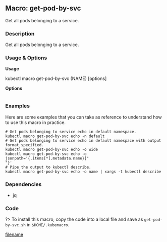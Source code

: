 ## Macro: get-pod-by-svc

Get all pods belonging to a service.

<!-- tabs:start -->

### **Description**


Get all pods belonging to a service.



### **Usage & Options**

**Usage**

kubectl macro get-pod-by-svc (NAME) [options]

**Options**

```

```

### **Examples**

Here are some examples that you can take as reference to understand how to use this macro in practice.
```shell
# Get pods belonging to service echo in default namespace.
kubectl macro get-pod-by-svc echo -n default
# Get pods belonging to service echo in default namespace with output format specified.
kubectl macro get-pod-by-svc echo -o wide
kubectl macro get-pod-by-svc echo -o jsonpath='{.items[*].metadata.name}{"
"}'
# Pipe the output to kubectl describe.
kubectl macro get-pod-by-svc echo -o name | xargs -t kubectl describe

```

### **Dependencies**

* jq

### **Code**

?> To install this macro, copy the code into a local file and save as `get-pod-by-svc.sh` in `$HOME/.kubemacro`.

[filename](../bin/get-pod-by-svc.sh ':include :type=code shell')

<!-- tabs:end -->
